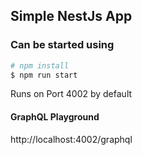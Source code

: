 ## Simple NestJs App

### Can be started using

```bash
# npm install
$ npm run start
```

Runs on Port 4002 by default

#### GraphQL Playground

http://localhost:4002/graphql
